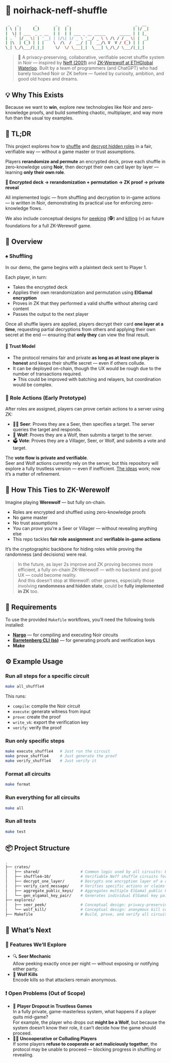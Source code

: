 # 🧪 noirhack-neff-shuffle

```bash
 _   _       _        _    _                             _  __
| \ | |     (_)      | |  | |                           | |/ _|
|  \| | ___  _ _ __  | |  | | ___ _ __ _____      _____ | | |_
| . ` |/ _ \| | '__| | |/\| |/ _ \ '__/ _ \ \ /\ / / _ \| |  _|
| |\  | (_) | | |    \  /\  /  __/ | |  __/\ V  V / (_) | | |
\_| \_/\___/|_|_|     \/  \/ \___|_|  \___| \_/\_/ \___/|_|_|
```

> 🔐 A privacy-preserving, collaborative, verifiable secret shuffle system in Noir — inspired by [Neff (2001)](https://web.cs.ucdavis.edu/~franklin/ecs228/2013/neff_2001.pdf) and [ZK-Werewolf at ETHGlobal Waterloo](https://ethglobal.com/showcase/zk-werewolf-ce61c). Built by a team of programmers (and ChatGPT) who had barely touched Noir or ZK before — fueled by curiosity, ambition, and good old hopes and dreams.

## 💡 Why This Exists

Because we want to **win**, explore new technologies like Noir and zero-knowledge proofs, and build something chaotic, multiplayer, and way more fun than the usual toy examples.

## 🧭 TL;DR

This project explores how to [shuffle](./crates/shuffle4/README.md) and [decrypt hidden roles](./crates/decrypt_one_layer/README.md) in a fair, verifiable way — without a game master or trust assumptions.

Players **rerandomize and permute** an encrypted deck, prove each shuffle in zero-knowledge using **Noir**, then decrypt their own card layer by layer — learning **only their own role**.

**🔁 Encrypted deck → rerandomization + permutation → ZK proof → private reveal**

All implemented logic — from shuffling and decryption to in-game actions — is written in Noir, demonstrating its practical use for enforcing zero-knowledge flows.

We also include conceptual designs for [peeking](./explores/seer_peek/README.md) (🕵️) and [killing](./explores/wolf_kill/README.md) (💀) as future foundations for a full ZK-Werewolf game.

## 🔀 Overview

### ♠️ Shuffling

In our demo, the game begins with a plaintext deck sent to Player 1.

Each player, in turn:

- Takes the encrypted deck
- Applies their own rerandomization and permutation using **ElGamal encryption**
- Proves in ZK that they performed a valid shuffle without altering card content
- Passes the output to the next player

Once all shuffle layers are applied, players decrypt their card **one layer at a time**, requesting partial decryptions from others and applying their own secret at the end — ensuring that **only they** can view the final result.

#### 🔐 Trust Model

- The protocol remains fair and private **as long as at least one player is honest** and keeps their shuffle secret — even if others collude.
- It can be deployed on-chain, though the UX would be rough due to the number of transactions required.  
  ➤ This could be improved with batching and relayers, but coordination would be complex.

### 🧙 Role Actions (Early Prototype)

After roles are assigned, players can prove certain actions to a server using ZK:

- 🧙‍♂️ **Seer**: Proves they are a Seer, then specifies a target. The server queries the target and responds.
- 🐺 **Wolf**: Proves they are a Wolf, then submits a target to the server.
- 🗳️ **Vote**: Proves they are a Villager, Seer, or Wolf, and submits a vote and target.

The **vote flow is private and verifiable**.  
Seer and Wolf actions currently rely on the server, but this repository will explore a fully trustless version — even if inefficient. [The ideas](./explores) work; now it’s a matter of refinement.

## 🚀 How This Ties to ZK-Werewolf

Imagine playing **Werewolf** — but fully on-chain.

- Roles are encrypted and shuffled using zero-knowledge proofs
- No game master
- No trust assumptions
- You can _prove_ you’re a Seer or Villager — without revealing anything else
- This repo tackles **fair role assignment** and **verifiable in-game actions**

It’s the cryptographic backbone for hiding roles while proving the randomness (and decisions) were real.

> In the future, as layer 2s improve and ZK proving becomes more efficient, a fully on-chain ZK-Werewolf — with no backend and good UX — could become reality.  
> And this doesn’t stop at Werewolf: other games, especially those involving **randomness and hidden state**, could be **fully implemented in ZK** too.

## 🔧 Requirements

To use the provided `Makefile` workflows, you’ll need the following tools installed:

- **[Nargo](https://github.com/noir-lang/noir)** — for compiling and executing Noir circuits
- **[Barretenberg CLI (`bb`)](https://github.com/AztecProtocol/barretenberg)** — for generating proofs and verification keys
- **Make**

## ⚙️ Example Usage

### Run all steps for a specific circuit

```bash
make all_shuffle4
```

This runs:

- `compile`: compile the Noir circuit
- `execute`: generate witness from input
- `prove`: create the proof
- `write_vk`: export the verification key
- `verify`: verify the proof

### Run only specific steps

```bash
make execute_shuffle4   # Just run the circuit
make prove_shuffle4     # Just generate the proof
make verify_shuffle4    # Just verify it
```

### Format all circuits

```bash
make format
```

### Run everything for all circuits

```bash
make all
```

### Run all tests

```bash
make test
```

## 📦 Project Structure

```bash
.
├── crates/
│   ├── shared/                  # Common logic used by all circuits: ElGamal, matrix ops, shuffle, utils
│   ├── shuffle4–10/             # Verifiable Neff shuffle circuits for fixed-size decks
│   ├── decrypt_one_layer/       # Decrypts one encryption layer of a card (for private role reveal)
│   ├── verify_card_message/     # Verifies specific actions or claims
│   ├── aggregate_public_keys/   # Aggregates multiple ElGamal public keys into a single shared key
│   └── gen_elgamal_key_pair/    # Generates individual ElGamal key pairs for players
├── explores/
│   ├── seer_peek/               # Conceptual design: privacy-preserving peeking mechanic
│   └── wolf_kill/               # Conceptual design: anonymous kill command using ZK
├── Makefile                     # Build, prove, and verify all circuits using Nargo
```

## 🔬 What’s Next

### 🔧 Features We’ll Explore

- 🔍 **Seer Mechanic**  
  Allow peeking exactly once per night — without exposing or notifying either party.
- 🐺 **Wolf Kills**  
  Encode kills so that attackers remain anonymous.

### ❗ Open Problems (Out of Scope)

- 🤔 **Player Dropout in Trustless Games**  
  In a fully private, game-masterless system, what happens if a player quits mid-game?  
  For example, the player who drops out **might be a Wolf**, but because the system doesn’t know their role, it can’t decide how the game should proceed.
- 🧍‍♂️ **Uncooperative or Colluding Players**  
  If some players **refuse to cooperate or act maliciously together**, the protocol may be unable to proceed — blocking progress in shuffling or revealing.
